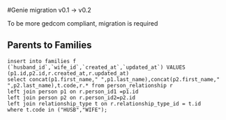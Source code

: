 #Genie migration v0.1 -> v0.2

To be more gedcom compliant, migration is required

## Parents to Families


```
insert into families f (`husband_id`,`wife_id`,`created_at`,`updated_at`) VALUES (p1.id,p2.id,r.created_at,r.updated_at)
select concat(p1.first_name," ",p1.last_name),concat(p2.first_name," ",p2.last_name),t.code,r.* from person_relationship r
left join person p1 on r.person_id1 =p1.id
left join person p2 on r.person_id2=p2.id
left join relationship_type t on r.relationship_type_id = t.id
where t.code in ("HUSB","WIFE");
```
